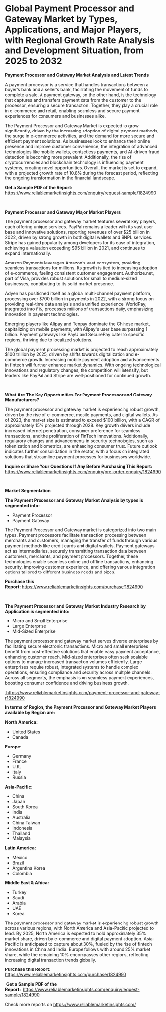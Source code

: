 <p><h1>Global Payment Processor and Gateway Market by Types, Applications, and Major Players, with Regional Growth Rate Analysis and Development Situation, from 2025 to 2032</h1></p><p><strong>Payment Processor and Gateway Market Analysis and Latest Trends</strong></p>
<p><p>A payment processor is a service that handles transactions between a buyer’s bank and a seller’s bank, facilitating the movement of funds to complete a sale. A payment gateway, on the other hand, is the technology that captures and transfers payment data from the customer to the processor, ensuring a secure transaction. Together, they play a crucial role in e-commerce and retail, enabling seamless and secure payment experiences for consumers and businesses alike.</p><p>The Payment Processor and Gateway Market is expected to grow significantly, driven by the increasing adoption of digital payment methods, the surge in e-commerce activities, and the demand for more secure and efficient payment solutions. As businesses look to enhance their online presence and improve customer convenience, the integration of advanced technologies like mobile wallets, contactless payments, and AI-driven fraud detection is becoming more prevalent. Additionally, the rise of cryptocurrencies and blockchain technology is influencing payment systems, creating novel opportunities. Overall, the market is set to expand, with a projected growth rate of 10.8% during the forecast period, reflecting the ongoing transformation in the financial landscape.</p></p>
<p><strong>Get a Sample PDF of the Report:&nbsp;</strong> <a href="https://www.reliablemarketinsights.com/enquiry/request-sample/1824990?utm_campaign=2636&utm_medium=2&utm_source=Github&utm_content=ia&utm_term=09032025&utm_id=payment-processor-and-gateway">https://www.reliablemarketinsights.com/enquiry/request-sample/1824990</a></p>
<p>&nbsp;</p>
<p><strong>Payment Processor and Gateway Major Market Players</strong></p>
<p><p>The payment processor and gateway market features several key players, each offering unique services. PayPal remains a leader with its vast user base and innovative solutions, reporting revenues of over $25 billion in 2022, driven by strong growth in both digital wallets and BNPL services. Stripe has gained popularity among developers for its ease of integration, achieving a valuation exceeding $95 billion in 2021, and continues to expand internationally.</p><p>Amazon Payments leverages Amazon's vast ecosystem, providing seamless transactions for millions. Its growth is tied to increasing adoption of e-commerce, fueling consistent customer engagement. Authorize.net, part of Visa, provides robust solutions for small to medium-sized businesses, contributing to its solid market presence.</p><p>Adyen has positioned itself as a global multi-channel payment platform, processing over $700 billion in payments in 2022, with a strong focus on providing real-time data analysis and a unified experience. WorldPay, integrated into FIS, processes millions of transactions daily, emphasizing innovation in payment technologies.</p><p>Emerging players like Alipay and Tenpay dominate the Chinese market, capitalizing on mobile payments, with Alipay's user base surpassing 1 billion. Payment gateways like PayU and SecurePay cater to specific regions, thriving due to localized solutions.</p><p>The global payment processing market is projected to reach approximately $100 trillion by 2025, driven by shifts towards digitalization and e-commerce growth. Increasing mobile payment adoption and advancements in fintech will further enhance market dynamics. With ongoing technological innovations and regulatory changes, the competition will intensify, but leaders like PayPal and Stripe are well-positioned for continued growth.</p></p>
<p>&nbsp;</p>
<p><strong>What Are The Key Opportunities For Payment Processor and Gateway Manufacturers?</strong></p>
<p><p>The payment processor and gateway market is experiencing robust growth, driven by the rise of e-commerce, mobile payments, and digital wallets. As of 2023, the market size is estimated to exceed $100 billion, with a CAGR of approximately 15% projected through 2028. Key growth drivers include increased internet penetration, consumer preference for seamless transactions, and the proliferation of FinTech innovations. Additionally, regulatory changes and advancements in security technologies, such as tokenization and biometrics, are enhancing consumer trust. Future outlook indicates further consolidation in the sector, with a focus on integrated solutions that streamline payment processes for businesses worldwide.</p></p>
<p><strong>Inquire or Share Your Questions If Any Before Purchasing This Report:</strong> <a href="https://www.reliablemarketinsights.com/enquiry/pre-order-enquiry/1824990?utm_campaign=2636&utm_medium=2&utm_source=Github&utm_content=ia&utm_term=09032025&utm_id=payment-processor-and-gateway">https://www.reliablemarketinsights.com/enquiry/pre-order-enquiry/1824990</a></p>
<p>&nbsp;</p>
<p><strong>Market Segmentation</strong></p>
<p><strong>The Payment Processor and Gateway Market Analysis by types is segmented into:</strong></p>
<p><ul><li>Payment Processor</li><li>Payment Gateway</li></ul></p>
<p><p>The Payment Processor and Gateway market is categorized into two main types. Payment processors facilitate transaction processing between merchants and customers, managing the transfer of funds through various payment methods like credit cards and digital wallets. Payment gateways act as intermediaries, securely transmitting transaction data between customers, merchants, and payment processors. Together, these technologies enable seamless online and offline transactions, enhancing security, improving customer experience, and offering various integration options tailored to different business needs and sizes.</p></p>
<p><strong>Purchase this Report:&nbsp;</strong><a href="https://www.reliablemarketinsights.com/purchase/1824990?utm_campaign=2636&utm_medium=2&utm_source=Github&utm_content=ia&utm_term=09032025&utm_id=payment-processor-and-gateway">https://www.reliablemarketinsights.com/purchase/1824990</a></p>
<p>&nbsp;</p>
<p><strong>The Payment Processor and Gateway Market Industry Research by Application is segmented into:</strong></p>
<p><ul><li>Micro and Small Enterprise</li><li>Large Enterprise</li><li>Mid-Sized Enterprise</li></ul></p>
<p><p>The payment processor and gateway market serves diverse enterprises by facilitating secure electronic transactions. Micro and small enterprises benefit from cost-effective solutions that enable easy payment acceptance, enhancing customer reach. Mid-sized enterprises often seek scalable options to manage increased transaction volumes efficiently. Large enterprises require robust, integrated systems to handle complex operations, ensuring compliance and security across multiple channels. Across all segments, the emphasis is on seamless payment experiences, boosting consumer confidence and driving business growth.</p></p>
<p><a href="https://www.reliablemarketinsights.com/payment-processor-and-gateway-r1824990?utm_campaign=2636&utm_medium=2&utm_source=Github&utm_content=ia&utm_term=09032025&utm_id=payment-processor-and-gateway">&nbsp;https://www.reliablemarketinsights.com/payment-processor-and-gateway-r1824990</a></p>
<p><strong>In terms of Region, the Payment Processor and Gateway Market Players available by Region are:</strong></p>
<p>
    <p> <strong> North America: </strong>
        <ul>
            <li>United States</li>
            <li>Canada</li>
        </ul>
        </p> 
    <p> <strong> Europe: </strong>
        <ul>
            <li>Germany</li>
            <li>France</li>
            <li>U.K.</li>
            <li>Italy</li>
            <li>Russia</li>
        </ul>
        </p> 
    <p> <strong> Asia-Pacific: </strong>
        <ul>
            <li>China</li>
            <li>Japan</li>
            <li>South Korea</li>
            <li>India</li>
            <li>Australia</li>
            <li>China Taiwan</li>
            <li>Indonesia</li>
            <li>Thailand</li>
            <li>Malaysia</li>
        </ul>
        </p> 
    <p> <strong> Latin America: </strong>
        <ul>
            <li>Mexico</li>
            <li>Brazil</li>
            <li>Argentina Korea</li>
            <li>Colombia</li>
        </ul>
        </p> 
    <p> <strong> Middle East & Africa: </strong>
        <ul>
            <li>Turkey</li>
            <li>Saudi</li>
            <li>Arabia</li>
            <li>UAE</li>
            <li>Korea</li>
        </ul>
    </p>
    </p>
<p><p>The payment processor and gateway market is experiencing robust growth across various regions, with North America and Asia-Pacific projected to lead. By 2025, North America is expected to hold approximately 35% market share, driven by e-commerce and digital payment adoption. Asia-Pacific is anticipated to capture about 30%, fueled by the rise of fintech innovations in China and India. Europe follows with around 25% market share, while the remaining 10% encompasses other regions, reflecting increasing digital transaction trends globally.</p></p>
<p><strong>Purchase this Report: </strong><a href="https://www.reliablemarketinsights.com/purchase/1824990?utm_campaign=2636&utm_medium=2&utm_source=Github&utm_content=ia&utm_term=09032025&utm_id=payment-processor-and-gateway">https://www.reliablemarketinsights.com/purchase/1824990</a></p>
<p>&nbsp;<strong>Get a Sample PDF of the Report:&nbsp;&nbsp;</strong><a href="https://www.reliablemarketinsights.com/enquiry/request-sample/1824990?utm_campaign=2636&utm_medium=2&utm_source=Github&utm_content=ia&utm_term=09032025&utm_id=payment-processor-and-gateway">https://www.reliablemarketinsights.com/enquiry/request-sample/1824990</a></p>
<p><strong></strong></p>
<p>Check more reports on <a href="https://www.reliablemarketinsights.com/?utm_campaign=2636&utm_medium=2&utm_source=Github&utm_content=ia&utm_term=09032025&utm_id=payment-processor-and-gateway">https://www.reliablemarketinsights.com/</a></p>